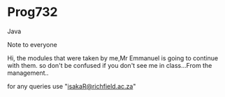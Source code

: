 # Prog732
Java

Note to everyone

Hi,  the modules that were taken by me,Mr Emmanuel is going to continue with them. so don't be confused if you don't see me in class...From the management..

for any queries use "isakaR@richfield.ac.za"
